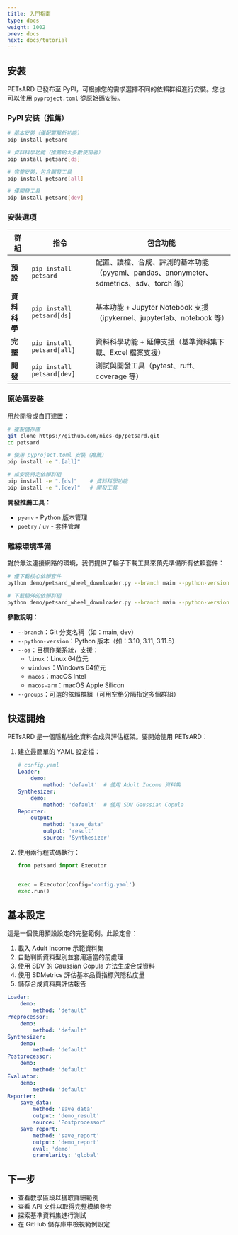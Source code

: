 ```yaml
---
title: 入門指南
type: docs
weight: 1002
prev: docs
next: docs/tutorial
---
```


## 安裝

PETsARD 已發布至 PyPI，可根據您的需求選擇不同的依賴群組進行安裝。您也可以使用 `pyproject.toml` 從原始碼安裝。

### PyPI 安裝（推薦）

```bash
# 基本安裝（僅配置解析功能）
pip install petsard

# 資料科學功能（推薦給大多數使用者）
pip install petsard[ds]

# 完整安裝，包含開發工具
pip install petsard[all]

# 僅開發工具
pip install petsard[dev]
```

### 安裝選項

| 群組 | 指令 | 包含功能 |
|------|------|----------|
| **預設** | `pip install petsard` | 配置、讀檔、合成、評測的基本功能（pyyaml、pandas、anonymeter、sdmetrics、sdv、torch 等） |
| **資料科學** | `pip install petsard[ds]` | 基本功能 + Jupyter Notebook 支援（ipykernel、jupyterlab、notebook 等） |
| **完整** | `pip install petsard[all]` | 資料科學功能 + 延伸支援（基準資料集下載、Excel 檔案支援） |
| **開發** | `pip install petsard[dev]` | 測試與開發工具（pytest、ruff、coverage 等） |

### 原始碼安裝

用於開發或自訂建置：

```bash
# 複製儲存庫
git clone https://github.com/nics-dp/petsard.git
cd petsard

# 使用 pyproject.toml 安裝（推薦）
pip install -e ".[all]"

# 或安裝特定依賴群組
pip install -e ".[ds]"    # 資料科學功能
pip install -e ".[dev]"   # 開發工具
```

**開發推薦工具：**
* `pyenv` - Python 版本管理
* `poetry` / `uv` - 套件管理

### 離線環境準備

對於無法連接網路的環境，我們提供了輪子下載工具來預先準備所有依賴套件：

```bash
# 僅下載核心依賴套件
python demo/petsard_wheel_downloader.py --branch main --python-version 3.11 --os linux

# 下載額外的依賴群組
python demo/petsard_wheel_downloader.py --branch main --python-version 3.11 --os linux --groups ds
```

**參數說明：**
- `--branch`：Git 分支名稱（如：main, dev）
- `--python-version`：Python 版本（如：3.10, 3.11, 3.11.5）
- `--os`：目標作業系統，支援：
  - `linux`：Linux 64位元
  - `windows`：Windows 64位元
  - `macos`：macOS Intel
  - `macos-arm`：macOS Apple Silicon
- `--groups`：可選的依賴群組（可用空格分隔指定多個群組）

## 快速開始

PETsARD 是一個隱私強化資料合成與評估框架。要開始使用 PETsARD：

1. 建立最簡單的 YAML 設定檔：
   ```yaml
   # config.yaml
   Loader:
       demo:
           method: 'default'  # 使用 Adult Income 資料集
   Synthesizer:
       demo:
           method: 'default'  # 使用 SDV Gaussian Copula
   Reporter:
       output:
           method: 'save_data'
           output: 'result'
           source: 'Synthesizer'
   ```

2. 使用兩行程式碼執行：
   ```python
   from petsard import Executor


   exec = Executor(config='config.yaml')
   exec.run()
   ```

## 基本設定

這是一個使用預設設定的完整範例。此設定會：

1. 載入 Adult Income 示範資料集
2. 自動判斷資料型別並套用適當的前處理
3. 使用 SDV 的 Gaussian Copula 方法生成合成資料
4. 使用 SDMetrics 評估基本品質指標與隱私度量
5. 儲存合成資料與評估報告

```yaml
Loader:
    demo:
        method: 'default'
Preprocessor:
    demo:
        method: 'default'
Synthesizer:
    demo:
        method: 'default'
Postprocessor:
    demo:
        method: 'default'
Evaluator:
    demo:
        method: 'default'
Reporter:
    save_data:
        method: 'save_data'
        output: 'demo_result'
        source: 'Postprocessor'
    save_report:
        method: 'save_report'
        output: 'demo_report'
        eval: 'demo'
        granularity: 'global'
```

## 下一步

* 查看教學區段以獲取詳細範例
* 查看 API 文件以取得完整模組參考
* 探索基準資料集進行測試
* 在 GitHub 儲存庫中檢視範例設定